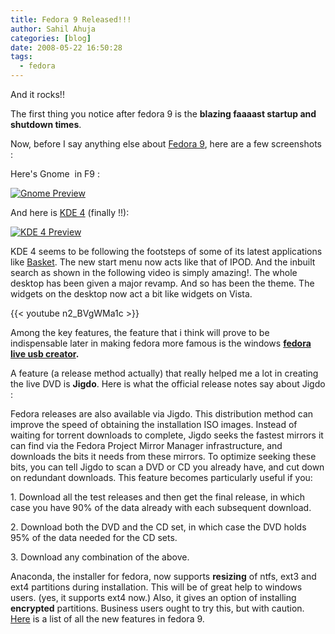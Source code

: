 ```yaml
---
title: Fedora 9 Released!!!
author: Sahil Ahuja
categories: [blog]
date: 2008-05-22 16:50:28
tags:
  - fedora
---
```


And it rocks!!

The first thing you notice after fedora 9 is the **blazing faaaast startup and shutdown times**.

Now, before I say anything else about [Fedora 9](http://fedoraproject.org/), here are a few screenshots :

Here's Gnome  in F9 :

[![Gnome Preview](/images/screenshot.png)](/images/2008/screenshot.png)

And here is [KDE 4](http://www.kde.org/) (finally !!):

[![KDE 4 Preview](/images/snapshot2.png)](/images/2008/snapshot2.png)

KDE 4 seems to be following the footsteps of some of its latest applications like [Basket](http://basket.kde.org/). The new start menu now acts like that of IPOD. And the inbuilt search as shown in the following video is simply amazing!. The whole desktop has been given a major revamp. And so has been the theme. The widgets on the desktop now act a bit like widgets on Vista.

{{< youtube n2_BVgWMa1c >}}

Among the key features, the feature that i think will prove to be indispensable later in making fedora more famous is the windows **[fedora live usb creator](http://lewk.org/blog/liveusb-creator-2.0.html).**

A feature (a release method actually) that really helped me a lot in creating the live DVD is **Jigdo**. Here is what the official release notes say about Jigdo :

Fedora releases are also available via Jigdo. This distribution method can improve the speed of obtaining the installation ISO images. Instead of waiting for torrent downloads to complete, Jigdo seeks the fastest mirrors it can find via the Fedora Project Mirror Manager infrastructure, and downloads the bits it needs from these mirrors. To optimize seeking these bits, you can tell Jigdo to scan a DVD or CD you already have, and cut down on redundant downloads. This feature becomes particularly useful if you:

1\. Download all the test releases and then get the final release, in which case you have 90% of the data already with each subsequent download.

2\. Download both the DVD and the CD set, in which case the DVD holds 95% of the data needed for the CD sets.

3\. Download any combination of the above.

Anaconda, the installer for fedora, now supports **resizing** of ntfs, ext3 and ext4 partitions during installation. This will be of great help to windows users. (yes, it supports ext4 now.) Also, it gives an option of installing **encrypted** partitions. Business users ought to try this, but with caution.
[Here](http://docs.fedoraproject.org/release-notes/f9/en_US/sn-OverView.html#sn-New-Features) is a list of all the new features in fedora 9.